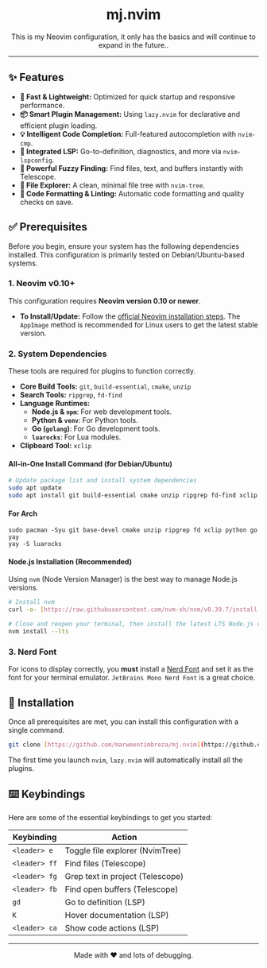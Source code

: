 <div align="center">
  <h1>mj.nvim</h1>

  <p>This is my Neovim configuration, it only has the basics and will continue to expand in the future..</p>

</div>

---

## ✨ Features

- **💨 Fast & Lightweight:** Optimized for quick startup and responsive performance.
- **📦 Smart Plugin Management:** Using `lazy.nvim` for declarative and efficient plugin loading.
- **💡 Intelligent Code Completion:** Full-featured autocompletion with `nvim-cmp`.
- **🧠 Integrated LSP:** Go-to-definition, diagnostics, and more via `nvim-lspconfig`.
- **🔭 Powerful Fuzzy Finding:** Find files, text, and buffers instantly with Telescope.
- **🌳 File Explorer:** A clean, minimal file tree with `nvim-tree`.
- **💅 Code Formatting & Linting:** Automatic code formatting and quality checks on save.

## ✅ Prerequisites

Before you begin, ensure your system has the following dependencies installed. This configuration is primarily tested on Debian/Ubuntu-based systems.

### 1. Neovim v0.10+

This configuration requires **Neovim version 0.10 or newer**.

- **To Install/Update:** Follow the [official Neovim installation steps](https://github.com/neovim/neovim/wiki/Installing-Neovim). The `AppImage` method is recommended for Linux users to get the latest stable version.

### 2. System Dependencies

These tools are required for plugins to function correctly.

- **Core Build Tools:** `git`, `build-essential`, `cmake`, `unzip`
- **Search Tools:** `ripgrep`, `fd-find`
- **Language Runtimes:**
  - **Node.js & `npm`**: For web development tools.
  - **Python & `venv`**: For Python tools.
  - **Go (`golang`)**: For Go development tools.
  - **`luarocks`**: For Lua modules.
- **Clipboard Tool:** `xclip`

#### All-in-One Install Command (for Debian/Ubuntu)

```bash
# Update package list and install system dependencies
sudo apt update
sudo apt install git build-essential cmake unzip ripgrep fd-find xclip luarocks python3-venv golang-go
```

#### For Arch

```
sudo pacman -Syu git base-devel cmake unzip ripgrep fd xclip python go yay
yay -S luarocks
```

#### Node.js Installation (Recommended)

Using `nvm` (Node Version Manager) is the best way to manage Node.js versions.

```bash
# Install nvm
curl -o- [https://raw.githubusercontent.com/nvm-sh/nvm/v0.39.7/install.sh](https://raw.githubusercontent.com/nvm-sh/nvm/v0.39.7/install.sh) | bash

# Close and reopen your terminal, then install the latest LTS Node.js version
nvm install --lts
```

### 3. Nerd Font

For icons to display correctly, you **must** install a [Nerd Font](https://www.nerdfonts.com/font-downloads) and set it as the font for your terminal emulator. `JetBrains Mono Nerd Font` is a great choice.

## 🚀 Installation

Once all prerequisites are met, you can install this configuration with a single command.

```bash
git clone [https://github.com/marweentimbreza/mj.nvim](https://github.com/marweentimbreza/mj.nvim) ~/.config/nvim && nvim
```

The first time you launch `nvim`, `lazy.nvim` will automatically install all the plugins.

## ⌨️ Keybindings

Here are some of the essential keybindings to get you started:

| Keybinding    | Action                           |
| ------------- | -------------------------------- |
| `<leader> e`  | Toggle file explorer (NvimTree)  |
| `<leader> ff` | Find files (Telescope)           |
| `<leader> fg` | Grep text in project (Telescope) |
| `<leader> fb` | Find open buffers (Telescope)    |
| `gd`          | Go to definition (LSP)           |
| `K`           | Hover documentation (LSP)        |
| `<leader> ca` | Show code actions (LSP)          |

---

<div align="center">
  <p>Made with ❤️ and lots of debugging.</p>
</div>
